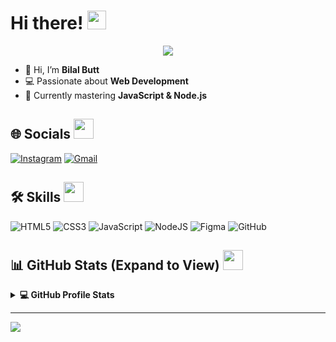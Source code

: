 <h1> Hi there! <img src = "https://raw.githubusercontent.com/MartinHeinz/MartinHeinz/master/wave.gif" width = 30px> </h1>

<p align="center">
  <a href="https://github.com/DenverCoder1/readme-typing-svg">
    <img src="https://readme-typing-svg.herokuapp.com?&font=IBM+Plex+Sans&color=abcdef&size=20&lines=Welcome+to+my+GitHub+Profile!;I'm+a+Web+Developer;I'm+Learning+JavaScript+and+Node.js" />
  </a>
</p>

- 👋 Hi, I’m **Bilal Butt**  
- 💻 Passionate about **Web Development**  
- 🌱 Currently mastering **JavaScript & Node.js**  

<h2> 🌐 Socials <img src = "https://media.giphy.com/media/mGcNjsfWAjY5AEZNw6/giphy.gif" width = 32px> </h2>

[![Instagram](https://img.shields.io/badge/Instagram-%23E4405F.svg?logo=Instagram&logoColor=white)](https://instagram.com/bilalbutt_02)
[![Gmail](https://img.shields.io/badge/Gmail-D14836?logo=gmail&logoColor=white)](mailto:your-email@gmail.com)

<h2> 🛠️ Skills <img src = "https://media2.giphy.com/media/QssGEmpkyEOhBCb7e1/giphy.gif?cid=ecf05e47a0n3gi1bfqntqmob8g9aid1oyj2wr3ds3mg700bl&rid=giphy.gif" width = 32px> </h2>

![HTML5](https://img.shields.io/badge/html5-%23E34F26.svg?style=for-the-badge&logo=html5&logoColor=white) 
![CSS3](https://img.shields.io/badge/css3-%231572B6.svg?style=for-the-badge&logo=css3&logoColor=white) 
![JavaScript](https://img.shields.io/badge/javascript-%23323330.svg?style=for-the-badge&logo=javascript&logoColor=%23F7DF1E) 
![NodeJS](https://img.shields.io/badge/node.js-6DA55F?style=for-the-badge&logo=node.js&logoColor=white) 
![Figma](https://img.shields.io/badge/figma-%23F24E1E.svg?style=for-the-badge&logo=figma&logoColor=white) 
![GitHub](https://img.shields.io/badge/github-%23121011.svg?style=for-the-badge&logo=github&logoColor=white)

<h2> 📊 GitHub Stats (Expand to View) <img src = "https://media.giphy.com/media/du3J3cXyzhj75IOgvA/giphy.gif" width = 32px> </h2>

<details> 
  <summary><b>💻 GitHub Profile Stats</b></summary>
  <br/>
  <p align="center">
    <a href="https://github.com/anuraghazra/github-readme-stats"><img alt="Bilal's Github Stats" src="https://github-readme-stats.vercel.app/api?username=Programming-with-Bilal&show_icons=true&count_private=true&theme=radical" height="192px"/></a>
    <br/>
    &nbsp;
    <img src="https://github-readme-streak-stats.herokuapp.com/?user=Programming-with-Bilal&theme=radical" height="192px"/>
    <br/>
    <img src="https://github-readme-stats.vercel.app/api/top-langs/?username=Programming-with-Bilal&langs_count=8&layout=compact&theme=radical" height="192px"/>
  </p>
</details>

---
[![](https://visitcount.itsvg.in/api?id=Programming-with-Bilal&icon=0&color=0)](https://visitcount.itsvg.in)
